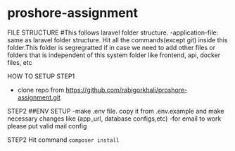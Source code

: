 # proshore-assignment
FILE STRUCTURE
#This follows laravel folder structure.
-application-file: same as laravel folder structure. Hit all the commands(except git) inside this folder.This folder is segregratted if in case we need to add other files or folders that is independent of this system folder like frontend, api, docker files, etc

HOW TO SETUP
STEP1
- clone repo from https://github.com/rabigorkhali/proshore-assignment.git

STEP2
##ENV SETUP
-make .env file. copy it from .env.example and make necessary changes like (app_url, database configs,etc)
-for email to work please put valid mail config

STEP2
Hit command `composer install`